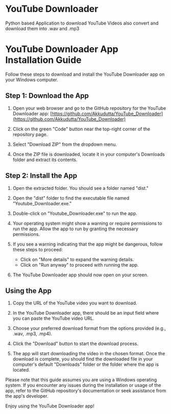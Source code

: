 # YouTube Downloader
Python based Application to download YouTube Videos also convert and download them into .wav and .mp3

# YouTube Downloader App Installation Guide

Follow these steps to download and install the YouTube Downloader app on your Windows computer.

## Step 1: Download the App

1. Open your web browser and go to the GitHub repository for the YouTube Downloader app:
   [https://github.com/Akkudutta/YouTube_Downloader](https://github.com/Akkudutta/YouTube_Downloader)

2. Click on the green "Code" button near the top-right corner of the repository page.

3. Select "Download ZIP" from the dropdown menu.

4. Once the ZIP file is downloaded, locate it in your computer's Downloads folder and extract its contents.

## Step 2: Install the App

1. Open the extracted folder. You should see a folder named "dist."

2. Open the "dist" folder to find the executable file named "Youtube_Downloader.exe."

3. Double-click on "Youtube_Downloader.exe" to run the app.

4. Your operating system might show a warning or require permissions to run the app. Allow the app to run by granting the necessary permissions.

5. If you see a warning indicating that the app might be dangerous, follow these steps to proceed:

   - Click on "More details" to expand the warning details.
   - Click on "Run anyway" to proceed with running the app.

6. The YouTube Downloader app should now open on your screen.

## Using the App

1. Copy the URL of the YouTube video you want to download.

2. In the YouTube Downloader app, there should be an input field where you can paste the YouTube video URL.

3. Choose your preferred download format from the options provided (e.g., .wav, .mp3, .mp4).

4. Click the "Download" button to start the download process.

5. The app will start downloading the video in the chosen format. Once the download is complete, you should find the downloaded file in your computer's default "Downloads" folder or the folder where the app is located.

Please note that this guide assumes you are using a Windows operating system. If you encounter any issues during the installation or usage of the app, refer to the GitHub repository's documentation or seek assistance from the app's developer.

Enjoy using the YouTube Downloader app!
